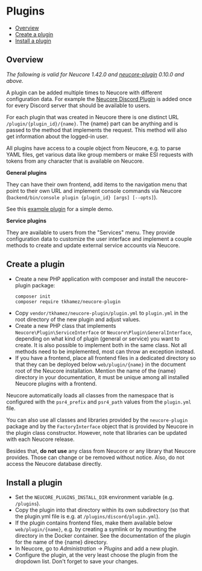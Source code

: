 # Plugins

<!-- toc -->

- [Overview](#overview)
- [Create a plugin](#create-a-plugin)
- [Install a plugin](#install-a-plugin)

<!-- tocstop -->

## Overview

_The following is valid for Neucore 1.42.0 and [neucore-plugin](https://github.com/tkhamez/neucore-plugin)
0.10.0 and above._

A plugin can be added multiple times to Neucore with different configuration data. For example the
[Neucore Discord Plugin](https://github.com/tkhamez/neucore-discord-plugin) is added once for every Discord
server that should be available to users.

For each plugin that was created in Neucore there is one distinct URL `/plugin/{plugin_id}/{name}`.
The {name} part can be anything and is passed to the method that implements the request. This method will also 
get information about the logged-in user.

All plugins have access to a couple object from Neucore, e.g. to parse YAML files, get various data like 
group members or make ESI requests with tokens from any character that is available on Neucore.

**General plugins**

They can have their own frontend, add items to the navigation menu that point to their own URL and
implement console commands via Neucore (`backend/bin/console plugin {plugin_id} [args] [--opts]`).

See this [example plugin](https://github.com/tkhamez/neucore-example-plugin) for a simple demo.

**Service plugins**

They are available to users from the "Services" menu. They provide configuration data to customize the 
user interface and implement a couple methods to create and update external service accounts via Neucore.


## Create a plugin

- Create a new PHP application with composer and install the neucore-plugin package:
  ```shell script
  composer init
  composer require tkhamez/neucore-plugin
  ```
- Copy `vendor/tkhamez/neucore-plugin/plugin.yml` to `plugin.yml` in the root directory of the new plugin
  and adjust values.
- Create a new PHP class that implements `Neucore\Plugin\ServiceInterface` or `Neucore\Plugin\GeneralInterface`,
  depending on what kind of plugin (general or service) you want to create. It is also possible to implement both
  in the same class. Not all methods need to be implemented, most can throw an exception instead.
- If you have a frontend, place all frontend files in a dedicated directory so that they can be deployed below
  `web/plugin/{name}` in the document root of the Neucore installation. Mention the name of the {name} directory
  in your documentation, it must be unique among all installed Neucore plugins with a frontend.

Neucore automatically loads all classes from the namespace that is configured with the `psr4_prefix` and 
`psr4_path` values from the `plugin.yml` file.

You can also use all classes and libraries provided by the `neucore-plugin` package and by the `FactoryInterface`
object that is provided by Neucore in the plugin class constructor. However, note that libraries can be updated 
with each Neucore release.

Besides that, **do not use** any class from Neucore or any library that Neucore provides. Those can change or
be removed without notice. Also, do not access the Neucore database directly.


## Install a plugin

- Set the `NEUCORE_PLUGINS_INSTALL_DIR` environment variable (e.g. `/plugins`).
- Copy the plugin into that directory within its own subdirectory (so that the plugin.yml file is e.g. 
  at `/plugins/discord/plugin.yml`).
- If the plugin contains frontend files, make them available below `web/plugin/{name}`, e.g. by creating a symlink or
  by mounting the directory in the Docker container. See the documentation of the plugin for the name of the {name}
  directory.
- In Neucore, go to _Administration -> Plugins_ and add a new plugin.
- Configure the plugin, at the very least choose the plugin from the dropdown list. Don't forget to save your changes.
